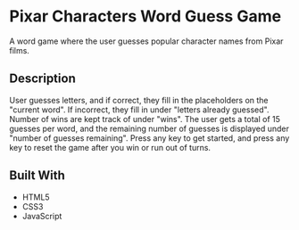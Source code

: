 # Pixar Characters Word Guess Game

A word game where the user guesses popular character names from Pixar films. 

## Description

User guesses letters, and if correct, they fill in the placeholders on the "current word". If incorrect, they fill in under "letters already guessed". Number of wins are kept track of under "wins". The user gets a total of 15 guesses per word, and the remaining number of guesses is displayed under "number of guesses remaining". Press any key to get started, and press any key to reset the game after you win or run out of turns.

## Built With

* HTML5
* CSS3
* JavaScript


